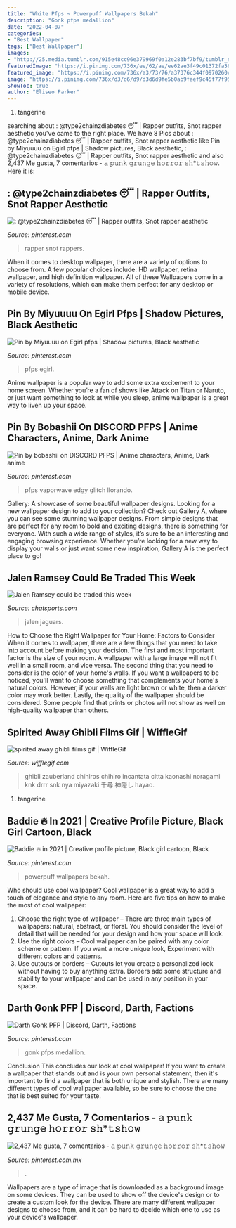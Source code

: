 ```yaml
---
title: "White Pfps ~ Powerpuff Wallpapers Bekah"
description: "Gonk pfps medallion"
date: "2022-04-07"
categories:
- "Best Wallpaper"
tags: ["Best Wallpaper"]
images:
- "http://25.media.tumblr.com/915e48cc96e379969f0a12e283bf7bf9/tumblr_n0520r1zYT1ri0dllo1_500.gif"
featuredImage: "https://i.pinimg.com/736x/ee/62/ae/ee62ae3f49c01372fa56d77e1745480c.jpg"
featured_image: "https://i.pinimg.com/736x/a3/73/76/a37376c344f0970260cb80f3f955d48e.jpg"
image: "https://i.pinimg.com/736x/d3/d6/d9/d3d6d9fe5b0ab9faef9c45f77f952ea9.jpg"
ShowToc: true
author: "Eliseo Parker"
---
```



1. tangerine 

	

		
searching about : @type2chainzdiabetes 😴 | Rapper outfits, Snot rapper aesthetic you've came to the right place. We have 8 Pics about : @type2chainzdiabetes 😴 | Rapper outfits, Snot rapper aesthetic like Pin by Miyuuuu on Egirl pfps | Shadow pictures, Black aesthetic, : @type2chainzdiabetes 😴 | Rapper outfits, Snot rapper aesthetic and also 2,437 Me gusta, 7 comentarios - 𝚊 𝚙𝚞𝚗𝚔 𝚐𝚛𝚞𝚗𝚐𝚎 𝚑𝚘𝚛𝚛𝚘𝚛 𝚜𝚑*𝚝𝚜𝚑𝚘𝚠. Here it is:
		
    
## : @type2chainzdiabetes 😴 | Rapper Outfits, Snot Rapper Aesthetic

<img loading=lazy src="https://i.pinimg.com/736x/d3/d6/d9/d3d6d9fe5b0ab9faef9c45f77f952ea9.jpg" onerror="this.onerror=null;this.src='https://tse2.mm.bing.net/th?id=OIP.xomy8hpZvhoeeUD50hWa8wHaIs&amp;pid=15.1';" alt=": @type2chainzdiabetes 😴 | Rapper outfits, Snot rapper aesthetic">

_Source: pinterest.com_

>rapper snot rappers. 

	

When it comes to desktop wallpaper, there are a variety of options to choose from. A few popular choices include: HD wallpaper, retina wallpaper, and high definition wallpaper. All of these Wallpapers come in a variety of resolutions, which can make them perfect for any desktop or mobile device. 

    
## Pin By Miyuuuu On Egirl Pfps | Shadow Pictures, Black Aesthetic

<img loading=lazy src="https://i.pinimg.com/736x/70/a1/8b/70a18bbb174afb7c4d093efdc67af27b.jpg" onerror="this.onerror=null;this.src='https://tse3.mm.bing.net/th?id=OIP.98Pj52bbdIYmz1gB-Hd5FAHaHZ&amp;pid=15.1';" alt="Pin by Miyuuuu on Egirl pfps | Shadow pictures, Black aesthetic">

_Source: pinterest.com_

>pfps egirl. 

	

Anime wallpaper is a popular way to add some extra excitement to your home screen. Whether you’re a fan of shows like Attack on Titan or Naruto, or just want something to look at while you sleep, anime wallpaper is a great way to liven up your space.

    
## Pin By Bobashii On DISCORD PFPS | Anime Characters, Anime, Dark Anime

<img loading=lazy src="https://i.pinimg.com/736x/ee/62/ae/ee62ae3f49c01372fa56d77e1745480c.jpg" onerror="this.onerror=null;this.src='https://tse4.mm.bing.net/th?id=OIP.yB_Snyhonx98n20DYalZwAHaHv&amp;pid=15.1';" alt="Pin by bobashii on DISCORD PFPS | Anime characters, Anime, Dark anime">

_Source: pinterest.com_

>pfps vaporwave edgy glitch llorando. 

	

Gallery: A showcase of some beautiful wallpaper designs.
Looking for a new wallpaper design to add to your collection? Check out Gallery A, where you can see some stunning wallpaper designs. From simple designs that are perfect for any room to bold and exciting designs, there is something for everyone. With such a wide range of styles, it’s sure to be an interesting and engaging browsing experience. Whether you’re looking for a new way to display your walls or just want some new inspiration, Gallery A is the perfect place to go!





	
	
    
## Jalen Ramsey Could Be Traded This Week

<img loading=lazy src="http://cdn.chatsports.com/thumbnails/592-75903-original.jpeg" onerror="this.onerror=null;this.src='https://tse3.mm.bing.net/th?id=OIP.tCUd6rd2G7qrN-NjTBxPBAHaE7&amp;pid=15.1';" alt="Jalen Ramsey could be traded this week">

_Source: chatsports.com_

>jalen jaguars. 

	

How to Choose the Right Wallpaper for Your Home: Factors to Consider
When it comes to wallpaper, there are a few things that you need to take into account before making your decision. The first and most important factor is the size of your room. A wallpaper with a large image will not fit well in a small room, and vice versa. 
The second thing that you need to consider is the color of your home's walls. If you want a wallpapers to be noticed, you'll want to choose something that complements your home's natural colors. However, if your walls are light brown or white, then a darker color may work better. 
Lastly, the quality of the wallpaper should be considered. Some people find that prints or photos will not show as well on high-quality wallpaper than others.

    
## Spirited Away Ghibli Films Gif | WiffleGif

<img loading=lazy src="http://25.media.tumblr.com/915e48cc96e379969f0a12e283bf7bf9/tumblr_n0520r1zYT1ri0dllo1_500.gif" onerror="this.onerror=null;this.src='https://tse1.mm.bing.net/th?id=OIP.VEVJ92S1doYGqT0gTBtZxAHaEK&amp;pid=15.1';" alt="spirited away ghibli films gif | WiffleGif">

_Source: wifflegif.com_

>ghibli zauberland chihiros chihiro incantata citta kaonashi noragami knk drrr snk nya miyazaki 千尋 神隠し hayao. 

	

1. tangerine 

    
## Baddie 🔥 In 2021 | Creative Profile Picture, Black Girl Cartoon, Black

<img loading=lazy src="https://i.pinimg.com/736x/f0/f5/79/f0f57959f23390d93c5dabb83c97420f.jpg" onerror="this.onerror=null;this.src='https://tse1.mm.bing.net/th?id=OIP.aLuSpP68IBO6CmrIzQjpgwHaHa&amp;pid=15.1';" alt="Baddie 🔥 in 2021 | Creative profile picture, Black girl cartoon, Black">

_Source: pinterest.com_

>powerpuff wallpapers bekah. 

	

Who should use cool wallpaper?
Cool wallpaper is a great way to add a touch of elegance and style to any room. Here are five tips on how to make the most of cool wallpaper: 
1) Choose the right type of wallpaper – There are three main types of wallpapers: natural, abstract, or floral. You should consider the level of detail that will be needed for your design and how your space will look. 
2) Use the right colors – Cool wallpaper can be paired with any color scheme or pattern. If you want a more unique look, Experiment with different colors and patterns. 
3) Use cutouts or borders – Cutouts let you create a personalized look without having to buy anything extra. Borders add some structure and stability to your wallpaper and can be used in any position in your space.

    
## Darth Gonk PFP | Discord, Darth, Factions

<img loading=lazy src="https://i.pinimg.com/736x/a3/73/76/a37376c344f0970260cb80f3f955d48e.jpg" onerror="this.onerror=null;this.src='https://tse2.mm.bing.net/th?id=OIP.ZdEINwE_S3sHsQtIAFeAbwHaHa&amp;pid=15.1';" alt="Darth Gonk PFP | Discord, Darth, Factions">

_Source: pinterest.com_

>gonk pfps medallion. 

	

Conclusion
This concludes our look at cool wallpaper! If you want to create a wallpaper that stands out and is your own personal statement, then it's important to find a wallpaper that is both unique and stylish. There are many different types of cool wallpaper available, so be sure to choose the one that is best suited for your taste.

    
## 2,437 Me Gusta, 7 Comentarios - 𝚊 𝚙𝚞𝚗𝚔 𝚐𝚛𝚞𝚗𝚐𝚎 𝚑𝚘𝚛𝚛𝚘𝚛 𝚜𝚑*𝚝𝚜𝚑𝚘𝚠

<img loading=lazy src="https://i.pinimg.com/736x/ce/fc/1f/cefc1f75bac0196da2fcf73611f8cb08.jpg" onerror="this.onerror=null;this.src='https://tse2.mm.bing.net/th?id=OIP.sv9GYVUUY5puSMJXe4NanAHaHa&amp;pid=15.1';" alt="2,437 Me gusta, 7 comentarios - 𝚊 𝚙𝚞𝚗𝚔 𝚐𝚛𝚞𝚗𝚐𝚎 𝚑𝚘𝚛𝚛𝚘𝚛 𝚜𝚑*𝚝𝚜𝚑𝚘𝚠">

_Source: pinterest.com.mx_

>. 

	

Wallpapers are a type of image that is downloaded as a background image on some devices. They can be used to show off the device's design or to create a custom look for the device. There are many different wallpaper designs to choose from, and it can be hard to decide which one to use as your device's wallpaper.

